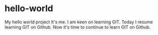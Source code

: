 # hello-world
My hello world project
It's me. I am keen on learning GIT.
Today I resume learning GIT on Github.
Now it's time to continue to learn GIT on Github.
